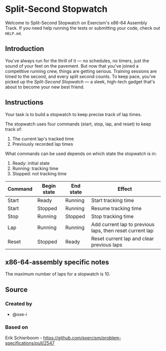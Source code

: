 # Split-Second Stopwatch

Welcome to Split-Second Stopwatch on Exercism's x86-64 Assembly Track.
If you need help running the tests or submitting your code, check out `HELP.md`.

## Introduction

You've always run for the thrill of it — no schedules, no timers, just the sound of your feet on the pavement.
But now that you've joined a competitive running crew, things are getting serious.
Training sessions are timed to the second, and every split second counts.
To keep pace, you've picked up the _Split-Second Stopwatch_ — a sleek, high-tech gadget that's about to become your new best friend.

## Instructions

Your task is to build a stopwatch to keep precise track of lap times.

The stopwatch uses four commands (start, stop, lap, and reset) to keep track of:

1. The current lap's tracked time
2. Previously recorded lap times

What commands can be used depends on which state the stopwatch is in:

1. Ready: initial state
2. Running: tracking time
3. Stopped: not tracking time

| Command | Begin state | End state | Effect                                                   |
| ------- | ----------- | --------- | -------------------------------------------------------- |
| Start   | Ready       | Running   | Start tracking time                                      |
| Start   | Stopped     | Running   | Resume tracking time                                     |
| Stop    | Running     | Stopped   | Stop tracking time                                       |
| Lap     | Running     | Running   | Add current lap to previous laps, then reset current lap |
| Reset   | Stopped     | Ready     | Reset current lap and clear previous laps                |

## x86-64-assembly specific notes

The maximum number of laps for a stopwatch is 10.

## Source

### Created by

- @oxe-i

### Based on

Erik Schierboom - https://github.com/exercism/problem-specifications/pull/2547